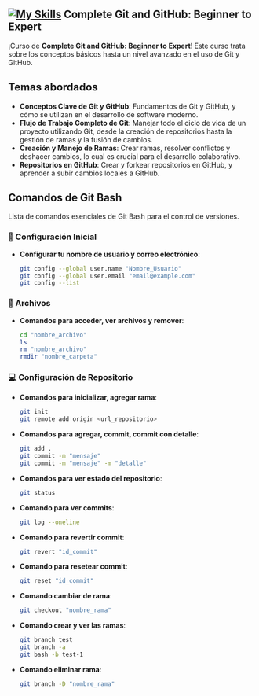 
[![My Skills](https://skillicons.dev/icons?i=git,github)](https://skillicons.dev) Complete Git and GitHub: Beginner to Expert
--

¡Curso de **Complete Git and GitHub: Beginner to Expert**! Este curso trata sobre los conceptos básicos hasta un nivel avanzado en el uso de Git y GitHub.

## Temas abordados

- **Conceptos Clave de Git y GitHub**: Fundamentos de Git y GitHub, y cómo se utilizan en el desarrollo de software moderno.
- **Flujo de Trabajo Completo de Git**: Manejar todo el ciclo de vida de un proyecto utilizando Git, desde la creación de repositorios hasta la gestión de ramas y la fusión de cambios.
- **Creación y Manejo de Ramas**: Crear ramas, resolver conflictos y deshacer cambios, lo cual es crucial para el desarrollo colaborativo.
- **Repositorios en GitHub**: Crear y forkear repositorios en GitHub, y aprender a subir cambios locales a GitHub.

## Comandos de Git Bash

Lista de comandos esenciales de Git Bash para el control de versiones.

### 🔩 Configuración Inicial

- **Configurar tu nombre de usuario y correo electrónico**:
  ```bash
  git config --global user.name "Nombre_Usuario"
  git config --global user.email "email@example.com"
  git config --list
  ```
### 📁 Archivos

- **Comandos para acceder, ver archivos y remover**:
  ```bash
  cd "nombre_archivo"
  ls
  rm "nombre_archivo"
  rmdir "nombre_carpeta"
  ```
### 💻 Configuración de Repositorio

- **Comandos para inicializar, agregar rama**:
  ```bash
  git init
  git remote add origin <url_repositorio>
  ```
- **Comandos para agregar, commit, commit con detalle**:
  ```bash
  git add .
  git commit -m "mensaje"
  git commit -m "mensaje" -m "detalle"
  ```
- **Comandos para ver estado del repositorio**:
  ```bash
  git status
  ```
- **Comando para ver commits**:
  ```bash
  git log --oneline
  ```
- **Comando para revertir commit**:
  ```bash
  git revert "id_commit"
  ```
- **Comando para resetear commit**:
  ```bash
  git reset "id_commit"
  ```
- **Comando cambiar de rama**:
  ```bash
  git checkout "nombre_rama"
  ```
- **Comando crear y ver las ramas**:
  ```bash
  git branch test
  git branch -a
  git bash -b test-1
  ```
- **Comando eliminar rama**:
  ```bash
  git branch -D "nombre_rama"
  ```
